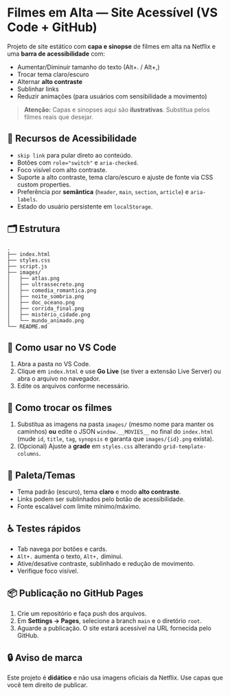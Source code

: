 
# Filmes em Alta — Site Acessível (VS Code + GitHub)

Projeto de site estático com **capa e sinopse** de filmes em alta na Netflix e uma **barra de acessibilidade** com:
- Aumentar/Diminuir tamanho do texto (Alt+. / Alt+,)
- Trocar tema claro/escuro
- Alternar **alto contraste**
- Sublinhar links
- Reduzir animações (para usuários com sensibilidade a movimento)

> **Atenção:** Capas e sinopses aqui são **ilustrativas**. Substitua pelos filmes reais que desejar.

## 🎯 Recursos de Acessibilidade
- `skip link` para pular direto ao conteúdo.
- Botões com `role="switch"` e `aria-checked`.
- Foco visível com alto contraste.
- Suporte a alto contraste, tema claro/escuro e ajuste de fonte via CSS custom properties.
- Preferência por **semântica** (`header`, `main`, `section`, `article`) e `aria-labels`.
- Estado do usuário persistente em `localStorage`.

## 🗂 Estrutura
```
.
├── index.html
├── styles.css
├── script.js
├── images/
│   ├── atlas.png
│   ├── ultrassecreto.png
│   ├── comedia_romantica.png
│   ├── noite_sombria.png
│   ├── doc_oceano.png
│   ├── corrida_final.png
│   ├── mistério_cidade.png
│   └── mundo_animado.png
└── README.md
```

## 🚀 Como usar no VS Code
1. Abra a pasta no VS Code.
2. Clique em `index.html` e use **Go Live** (se tiver a extensão Live Server) ou abra o arquivo no navegador.
3. Edite os arquivos conforme necessário.

## 🔁 Como trocar os filmes
1. Substitua as imagens na pasta `images/` (mesmo nome para manter os caminhos) **ou** edite o JSON `window.__MOVIES__` no final do `index.html` (mude `id`, `title`, `tag`, `synopsis` e garanta que `images/{id}.png` exista).
2. (Opcional) Ajuste a **grade** em `styles.css` alterando `grid-template-columns`.

## 🌈 Paleta/Temas
- Tema padrão (escuro), tema **claro** e modo **alto contraste**.
- Links podem ser sublinhados pelo botão de acessibilidade.
- Fonte escalável com limite mínimo/máximo.

## ♿ Testes rápidos
- Tab navega por botões e cards.
- `Alt+.` aumenta o texto, `Alt+,` diminui.
- Ative/desative contraste, sublinhado e redução de movimento.
- Verifique foco visível.

## 📦 Publicação no GitHub Pages
1. Crie um repositório e faça push dos arquivos.
2. Em **Settings → Pages**, selecione a branch `main` e o diretório `root`.
3. Aguarde a publicação. O site estará acessível na URL fornecida pelo GitHub.

## 🔒 Aviso de marca
Este projeto é **didático** e não usa imagens oficiais da Netflix. Use capas que você tem direito de publicar.
